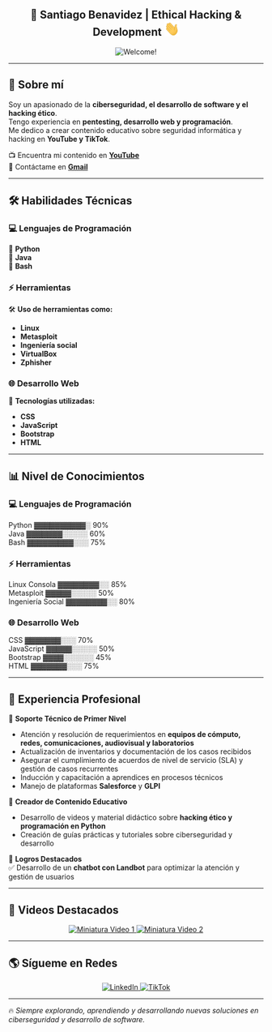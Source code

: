 <div align="center">
<h2> 👾 Santiago Benavidez | Ethical Hacking & Development <img src="https://github.com/ABSphreak/ABSphreak/blob/master/gifs/Hi.gif" width="30px"></h2>
</div>

<div align="center" width="50">
<img src="https://i.gifer.com/6o0.gif" alt="Welcome!" width="300"/>
</div>

---

## 🚀 Sobre mí  
Soy un apasionado de la **ciberseguridad, el desarrollo de software y el hacking ético**.  
Tengo experiencia en **pentesting, desarrollo web y programación**.  
Me dedico a crear contenido educativo sobre seguridad informática y hacking en **YouTube y TikTok**.  

📺 Encuentra mi contenido en **[YouTube](https://www.youtube.com/@HackeandoPatos)**  
📧 Contáctame en **[Gmail](mailto:sbenavidezr29@gmail.com)**  

---

## 🛠 Habilidades Técnicas  

### 💻 Lenguajes de Programación  
🔹 **Python**  
🔹 **Java**  
🔹 **Bash**  

### ⚡ Herramientas  
🛠 **Uso de herramientas como:**  
- **Linux**  
- **Metasploit**  
- **Ingeniería social**  
- **VirtualBox**
- **Zphisher**

### 🌐 Desarrollo Web  
🎨 **Tecnologías utilizadas:**  
- **CSS**  
- **JavaScript**  
- **Bootstrap**  
- **HTML**  

---

## 📊 Nivel de Conocimientos  

### 💻 Lenguajes de Programación  
Python ▓▓▓▓▓▓▓▓▓▓░ 90%  
Java ▓▓▓▓▓▓▓░░░░░ 60%  
Bash ▓▓▓▓▓▓▓▓▓░░░ 75%  

### ⚡ Herramientas  
Linux Consola ▓▓▓▓▓▓▓▓░░ 85%  
Metasploit ▓▓▓▓▓░░░░░ 50%  
Ingeniería Social ▓▓▓▓▓▓▓▓░░ 80%  

### 🌐 Desarrollo Web  
CSS ▓▓▓▓▓▓▓░░░ 70%  
JavaScript ▓▓▓▓▓░░░░░ 50%  
Bootstrap ▓▓▓▓░░░░░░ 45%  
HTML ▓▓▓▓▓▓▓░░░ 75%  

---

## 📌 Experiencia Profesional  

📌 **Soporte Técnico de Primer Nivel**  
- Atención y resolución de requerimientos en **equipos de cómputo, redes, comunicaciones, audiovisual y laboratorios**  
- Actualización de inventarios y documentación de los casos recibidos  
- Asegurar el cumplimiento de acuerdos de nivel de servicio (SLA) y gestión de casos recurrentes  
- Inducción y capacitación a aprendices en procesos técnicos  
- Manejo de plataformas **Salesforce** y **GLPI**  

📌 **Creador de Contenido Educativo**  
- Desarrollo de videos y material didáctico sobre **hacking ético y programación en Python**  
- Creación de guías prácticas y tutoriales sobre ciberseguridad y desarrollo  

📌 **Logros Destacados**  
✅ Desarrollo de un **chatbot con Landbot** para optimizar la atención y gestión de usuarios  

---

## 🎥 Videos Destacados  

<div align="center">

<a href="https://www.youtube.com/watch?v=TU_VIDEO_1" target="_blank">
    <img src="https://img.youtube.com/vi/TU_VIDEO_1/0.jpg" alt="Miniatura Video 1" width="350"/>
</a>  

<a href="https://www.youtube.com/watch?v=TU_VIDEO_2" target="_blank">
    <img src="https://img.youtube.com/vi/TU_VIDEO_2/0.jpg" alt="Miniatura Video 2" width="350"/>
</a>  

</div>  

---

## 🌎 Sígueme en Redes  

<div align="center">

<a href="https://www.linkedin.com/in/santiago-benavidez-789454237/" target="_blank">
<img src="https://img.shields.io/badge/LinkedIn-%230077B5.svg?&style=flat-square&logo=linkedin&logoColor=white" alt="LinkedIn">
</a>  

<a href="https://www.tiktok.com/@hackeadopatos" target="_blank">
<img src="https://img.shields.io/badge/TikTok-%23000000.svg?&style=flat-square&logo=tiktok&logoColor=white" alt="TikTok">
</a>  

</div>  

---

🔥 *Siempre explorando, aprendiendo y desarrollando nuevas soluciones en ciberseguridad y desarrollo de software.*  
